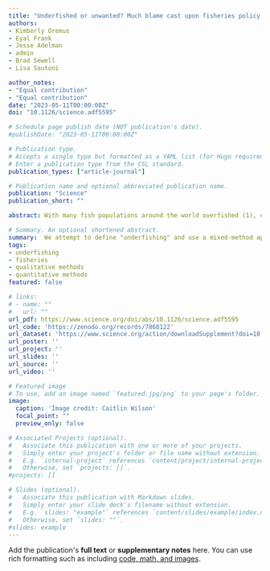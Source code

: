 ```yaml
---
title: "Underfished or unwanted? Much blame cast upon fisheries policy may be misguided"
authors:
- Kimberly Oremus
- Eyal Frank 
- Jesse Adelman
- admin
- Brad Sewell
- Lisa Sautoni

author_notes:
- "Equal contribution"
- "Equal contribution"
date: "2023-05-11T00:00:00Z"
doi: "10.1126/science.adf5595"

# Schedule page publish date (NOT publication's date).
#publishDate: "2023-05-11T00:00:00Z"

# Publication type.
# Accepts a single type but formatted as a YAML list (for Hugo requirements).
# Enter a publication type from the CSL standard.
publication_types: ["article-journal"]

# Publication name and optional abbreviated publication name.
publication: "Science"
publication_short: ""

abstract: With many fish populations around the world overfished (1), countries are increasingly passing laws to prevent overfishing and rebuild depleted stocks (2–4), an objective adopted in the UN Sustainable Development Goals. However, some elected officials (5), scientists (6), and industry groups in the US and Europe (7, 8) have questioned whether such policies have gone too far, resulting in “underfishing,” to the economic detriment of fishing communities. This idea is influencing debate over reauthorizing the US Magnuson-Stevens Act (MSA), which shares key features with fishing policies in the European Union (EU) and Canada and is regarded internationally as a benchmark fishing law. Analyzing two decades of data on 170 US fish stocks, we find that the reasons some species are fished less than others are varied, and the MSA is only sometimes the primary factor. In many cases, fishers are fishing less of a species because they find it unprofitable.

# Summary. An optional shortened abstract.
summary:  We attempt to define "underfishing" and use a mixed-method approach to measure the prevelace of this phenomen on US fish stocks.
tags:
- underfishing 
- fisheries 
- qualitative methods 
- quantitative methods
featured: false

# links:
# - name: ""
#   url: ""
url_pdf: https://www.science.org/doi/abs/10.1126/science.adf5595
url_code: 'https://zenodo.org/records/7868122'
url_dataset: 'https://www.science.org/action/downloadSupplement?doi=10.1126%2Fscience.adf5595&file=science.adf5595_sm.pdf'
url_poster: ''
url_project: ''
url_slides: ''
url_source: ''
url_video: ''

# Featured image
# To use, add an image named `featured.jpg/png` to your page's folder. 
image:
  caption: 'Image credit: Caitlin Wilson'
  focal_point: ""
  preview_only: false

# Associated Projects (optional).
#   Associate this publication with one or more of your projects.
#   Simply enter your project's folder or file name without extension.
#   E.g. `internal-project` references `content/project/internal-project/index.md`.
#   Otherwise, set `projects: []`.
#projects: []

# Slides (optional).
#   Associate this publication with Markdown slides.
#   Simply enter your slide deck's filename without extension.
#   E.g. `slides: "example"` references `content/slides/example/index.md`.
#   Otherwise, set `slides: ""`.
#slides: example
---
```


Add the publication's **full text** or **supplementary notes** here. You can use rich formatting such as including [code, math, and images](https://docs.hugoblox.com/content/writing-markdown-latex/).
